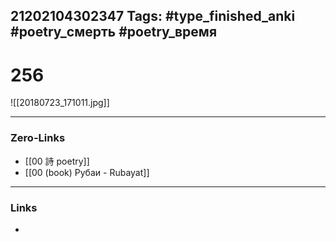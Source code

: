 21202104302347
Tags: #type_finished_anki #poetry_смерть #poetry_время
---
# 256

![[20180723_171011.jpg]]

---
### Zero-Links
- [[00 詩 poetry]]
- [[00 (book) Рубаи - Rubayat]]
---
### Links
-